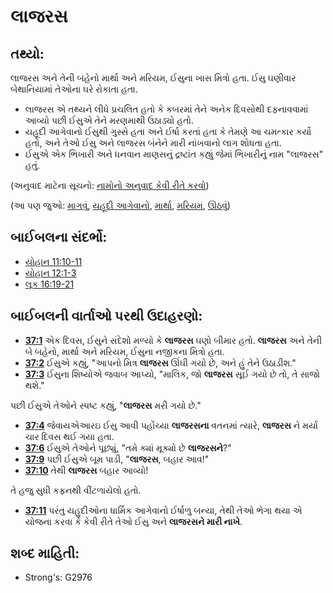 # લાજરસ 

## તથ્યો: 

લાજરસ અને તેની બહેનો માર્થા અને મરિયમ, ઈસુના ખાસ મિત્રો હતા.
ઈસુ ઘણીવાર બેથાનિયામાં તેઓના ઘરે રોકાતા હતા.

* લાજરસ એ તથ્યને લીધે પ્રચલિત હતો કે કબરમાં તેને અનેક દિવસોથી દફનાવવામાં આવ્યો પછી ઈસુએ તેને મરણમાથી ઉઠાડ્યો હતો.
* યહૂદી આગેવાનો ઈસુથી ગુસ્સે હતા અને ઈર્ષા કરતાં હતા કે તેમણે આ ચમત્કાર કર્યો હતો, અને તેઓ ઈસુ અને લાજરસ બંનેને મારી નાંખવાનો લાગ શોધતા હતા.
* ઈસુએ એક ભિખારી અને ધનવાન માણસનું દ્રષ્ટાંત કહ્યું જેમાં ભિખારીનું નામ  "લાજરસ" હતું.

(અનુવાદ માટેના સૂચનો: [નામોનો અનુવાદ કેવી રીતે કરવો](rc://gu/ta/man/translate/translate-names))

(આ પણ જુઓ: [માગવું](../other/beg.md), [યહૂદી આગેવાનો](../other/jewishleaders.md), [માર્થા](../names/martha.md), [મરિયમ](../names/mary.md), [ઊઠવું](../other/raise.md))

## બાઈબલના સંદર્ભો: 

* [યોહાન 11:10-11](rc://gu/tn/help/jhn/11/10)
* [યોહાન 12:1-3](rc://gu/tn/help/jhn/12/01)
* [લૂક 16:19-21](rc://gu/tn/help/luk/16/19)

## બાઈબલની વાર્તાઓ પરથી ઉદાહરણો: 

* __[37:1](rc://gu/tn/help/obs/37/01)__ એક દિવસ, ઈસુને સંદેશો મળ્યો કે __લાજરસ__  ઘણો બીમાર હતો. __લાજરસ__  અને તેની બે બહેનો, માર્થા અને મરિયમ, ઈસુના નજીકના મિત્રો હતા.
* __[37:2](rc://gu/tn/help/obs/37/02)__ ઈસુએ કહ્યું, "આપનો મિત્ર __લાજરસ__  ઊંઘી ગયો છે, અને હું તેને ઉઠાડીશ."
* __[37:3](rc://gu/tn/help/obs/37/03)__ ઈસુના શિષ્યોએ જવાબ આપ્યો, "માલિક, જો __લાજરસ__  સૂઈ ગયો છે તો, તે સાજો થશે."

પછી ઈસુએ તેઓને સ્પષ્ટ કહ્યું, "__લાજરસ__  મરી ગયો છે."

* __[37:4](rc://gu/tn/help/obs/37/04)__ જેવાયએઆરઇ ઈસુ આવી પહોંચ્યા __લાજરસના__  વતનમાં ત્યારે, __લાજરસ__  ને મર્યા ચાર દિવસ થઈ ગયા હતા.
* __[37:6](rc://gu/tn/help/obs/37/06)__ ઈસુએ તેઓને પૂછ્યું, "તમે ક્યાં મૂક્યો છે __લાજરસને__?"
* __[37:9](rc://gu/tn/help/obs/37/09)__ પછી ઈસુએ બૂમ પાડી, "__લાજરસ__, બહાર આવ!"
* __[37:10](rc://gu/tn/help/obs/37/10)__ તેથી __લાજરસ__  બહાર આવ્યો!

તે હજુ સુધી કફનથી વીંટળાયેલો હતો.

* __[37:11](rc://gu/tn/help/obs/37/11)__ પરંતુ યહુદીઓના ધાર્મિક આગેવાનો ઈર્ષાળુ બન્યા, તેથી તેઓ ભેગા થયા એ યોજના કરવા કે કેવી રીતે તેઓ ઈસુ અને __લાજરસને મારી નાખે__.

## શબ્દ માહિતી: 

* Strong's: G2976
